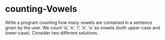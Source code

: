 # counting-Vowels
Write a program counting how many vowels are contained in a sentence given by the user. We count ‘a’, ‘e’, ‘i’, ‘o’, ‘u’ as vowels (both upper-case and lower-case). Consider two different solutions.
